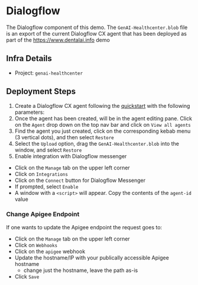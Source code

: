 # Dialogflow
The Dialogflow component of this demo. The `GenAI-Healthcenter.blob` file is an export of the current Dialogflow CX agent that has been deployed as part of the https://www.dentalai.info demo

## Infra Details
* Project: `genai-healthcenter`

## Deployment Steps
1. Create a Dialogflow CX agent following the [quickstart](https://cloud.google.com/dialogflow/cx/docs/quick/build-agent#create-agent) with the following parameters:
2. Once the agent has been created, will be in the agent editing pane. Click on the `Agent` drop down on the top nav bar and click on `View all agents`
3. Find the agent you just created, click on the corresponding kebab menu (3 vertical dots), and then select `Restore`
4. Select the `Upload` option, drag the `GenAI-Healthcenter.blob` into the window, and select `Restore`
5. Enable integration with Dialogflow messenger
  * Click on the `Manage` tab on the upper left corner
  * Click on `Integrations`
  * Click on the `Connect` button for Dialogflow Messenger
  * If prompted, select `Enable`
  * A window with a `<script>` will appear. Copy the contents of the `agent-id` value

### Change Apigee Endpoint
If one wants to update the Apigee endpoint the request goes to:
* Click on the `Manage` tab on the upper left corner
* Click on `Webhooks`
* Click on the `apigee` webhook
* Update the hostname/IP with your publically accessible Apigee hostname
  * change just the hostname, leave the path as-is
* Click `Save`